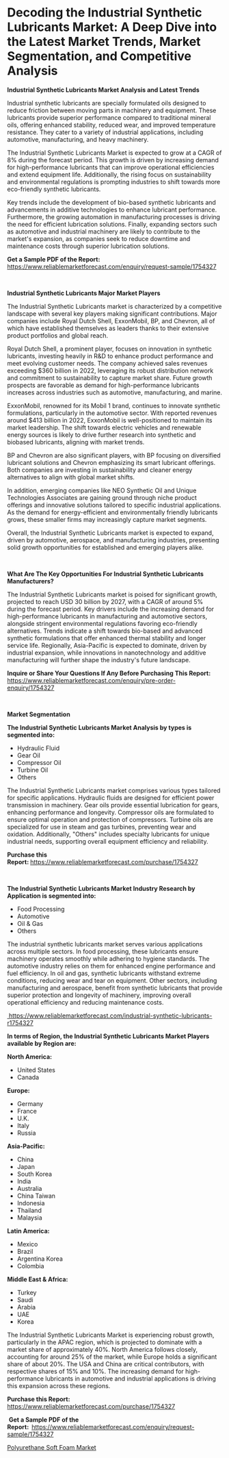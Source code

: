 <p><h1>Decoding the Industrial Synthetic Lubricants Market: A Deep Dive into the Latest Market Trends, Market Segmentation, and Competitive Analysis</h1></p><p><strong>Industrial Synthetic Lubricants Market Analysis and Latest Trends</strong></p>
<p><p>Industrial synthetic lubricants are specially formulated oils designed to reduce friction between moving parts in machinery and equipment. These lubricants provide superior performance compared to traditional mineral oils, offering enhanced stability, reduced wear, and improved temperature resistance. They cater to a variety of industrial applications, including automotive, manufacturing, and heavy machinery.</p><p>The Industrial Synthetic Lubricants Market is expected to grow at a CAGR of 8% during the forecast period. This growth is driven by increasing demand for high-performance lubricants that can improve operational efficiencies and extend equipment life. Additionally, the rising focus on sustainability and environmental regulations is prompting industries to shift towards more eco-friendly synthetic lubricants. </p><p>Key trends include the development of bio-based synthetic lubricants and advancements in additive technologies to enhance lubricant performance. Furthermore, the growing automation in manufacturing processes is driving the need for efficient lubrication solutions. Finally, expanding sectors such as automotive and industrial machinery are likely to contribute to the market's expansion, as companies seek to reduce downtime and maintenance costs through superior lubrication solutions.</p></p>
<p><strong>Get a Sample PDF of the Report:&nbsp;</strong> <a href="https://www.reliablemarketforecast.com/enquiry/request-sample/1754327?utm_campaign=3461&utm_medium=2&utm_source=Github&utm_content=ia&utm_term=01042025&utm_id=industrial-synthetic-lubricants">https://www.reliablemarketforecast.com/enquiry/request-sample/1754327</a></p>
<p>&nbsp;</p>
<p><strong>Industrial Synthetic Lubricants Major Market Players</strong></p>
<p><p>The Industrial Synthetic Lubricants market is characterized by a competitive landscape with several key players making significant contributions. Major companies include Royal Dutch Shell, ExxonMobil, BP, and Chevron, all of which have established themselves as leaders thanks to their extensive product portfolios and global reach. </p><p>Royal Dutch Shell, a prominent player, focuses on innovation in synthetic lubricants, investing heavily in R&D to enhance product performance and meet evolving customer needs. The company achieved sales revenues exceeding $360 billion in 2022, leveraging its robust distribution network and commitment to sustainability to capture market share. Future growth prospects are favorable as demand for high-performance lubricants increases across industries such as automotive, manufacturing, and marine.</p><p>ExxonMobil, renowned for its Mobil 1 brand, continues to innovate synthetic formulations, particularly in the automotive sector. With reported revenues around $413 billion in 2022, ExxonMobil is well-positioned to maintain its market leadership. The shift towards electric vehicles and renewable energy sources is likely to drive further research into synthetic and biobased lubricants, aligning with market trends.</p><p>BP and Chevron are also significant players, with BP focusing on diversified lubricant solutions and Chevron emphasizing its smart lubricant offerings. Both companies are investing in sustainability and cleaner energy alternatives to align with global market shifts. </p><p>In addition, emerging companies like NEO Synthetic Oil and Unique Technologies Associates are gaining ground through niche product offerings and innovative solutions tailored to specific industrial applications. As the demand for energy-efficient and environmentally friendly lubricants grows, these smaller firms may increasingly capture market segments.</p><p>Overall, the Industrial Synthetic Lubricants market is expected to expand, driven by automotive, aerospace, and manufacturing industries, presenting solid growth opportunities for established and emerging players alike.</p></p>
<p>&nbsp;</p>
<p><strong>What Are The Key Opportunities For Industrial Synthetic Lubricants Manufacturers?</strong></p>
<p><p>The Industrial Synthetic Lubricants market is poised for significant growth, projected to reach USD 30 billion by 2027, with a CAGR of around 5% during the forecast period. Key drivers include the increasing demand for high-performance lubricants in manufacturing and automotive sectors, alongside stringent environmental regulations favoring eco-friendly alternatives. Trends indicate a shift towards bio-based and advanced synthetic formulations that offer enhanced thermal stability and longer service life. Regionally, Asia-Pacific is expected to dominate, driven by industrial expansion, while innovations in nanotechnology and additive manufacturing will further shape the industry's future landscape.</p></p>
<p><strong>Inquire or Share Your Questions If Any Before Purchasing This Report:</strong> <a href="https://www.reliablemarketforecast.com/enquiry/pre-order-enquiry/1754327?utm_campaign=3461&utm_medium=2&utm_source=Github&utm_content=ia&utm_term=01042025&utm_id=industrial-synthetic-lubricants">https://www.reliablemarketforecast.com/enquiry/pre-order-enquiry/1754327</a></p>
<p>&nbsp;</p>
<p><strong>Market Segmentation</strong></p>
<p><strong>The Industrial Synthetic Lubricants Market Analysis by types is segmented into:</strong></p>
<p><ul><li>Hydraulic Fluid</li><li>Gear Oil</li><li>Compressor Oil</li><li>Turbine Oil</li><li>Others</li></ul></p>
<p><p>The Industrial Synthetic Lubricants market comprises various types tailored for specific applications. Hydraulic fluids are designed for efficient power transmission in machinery. Gear oils provide essential lubrication for gears, enhancing performance and longevity. Compressor oils are formulated to ensure optimal operation and protection of compressors. Turbine oils are specialized for use in steam and gas turbines, preventing wear and oxidation. Additionally, "Others" includes specialty lubricants for unique industrial needs, supporting overall equipment efficiency and reliability.</p></p>
<p><strong>Purchase this Report:&nbsp;</strong><a href="https://www.reliablemarketforecast.com/purchase/1754327?utm_campaign=3461&utm_medium=2&utm_source=Github&utm_content=ia&utm_term=01042025&utm_id=industrial-synthetic-lubricants">https://www.reliablemarketforecast.com/purchase/1754327</a></p>
<p>&nbsp;</p>
<p><strong>The Industrial Synthetic Lubricants Market Industry Research by Application is segmented into:</strong></p>
<p><ul><li>Food Processing</li><li>Automotive</li><li>Oil & Gas</li><li>Others</li></ul></p>
<p><p>The industrial synthetic lubricants market serves various applications across multiple sectors. In food processing, these lubricants ensure machinery operates smoothly while adhering to hygiene standards. The automotive industry relies on them for enhanced engine performance and fuel efficiency. In oil and gas, synthetic lubricants withstand extreme conditions, reducing wear and tear on equipment. Other sectors, including manufacturing and aerospace, benefit from synthetic lubricants that provide superior protection and longevity of machinery, improving overall operational efficiency and reducing maintenance costs.</p></p>
<p><a href="https://www.reliablemarketforecast.com/industrial-synthetic-lubricants-r1754327?utm_campaign=3461&utm_medium=2&utm_source=Github&utm_content=ia&utm_term=01042025&utm_id=industrial-synthetic-lubricants">&nbsp;https://www.reliablemarketforecast.com/industrial-synthetic-lubricants-r1754327</a></p>
<p><strong>In terms of Region, the Industrial Synthetic Lubricants Market Players available by Region are:</strong></p>
<p>
    <p> <strong> North America: </strong>
        <ul>
            <li>United States</li>
            <li>Canada</li>
        </ul>
        </p> 
    <p> <strong> Europe: </strong>
        <ul>
            <li>Germany</li>
            <li>France</li>
            <li>U.K.</li>
            <li>Italy</li>
            <li>Russia</li>
        </ul>
        </p> 
    <p> <strong> Asia-Pacific: </strong>
        <ul>
            <li>China</li>
            <li>Japan</li>
            <li>South Korea</li>
            <li>India</li>
            <li>Australia</li>
            <li>China Taiwan</li>
            <li>Indonesia</li>
            <li>Thailand</li>
            <li>Malaysia</li>
        </ul>
        </p> 
    <p> <strong> Latin America: </strong>
        <ul>
            <li>Mexico</li>
            <li>Brazil</li>
            <li>Argentina Korea</li>
            <li>Colombia</li>
        </ul>
        </p> 
    <p> <strong> Middle East & Africa: </strong>
        <ul>
            <li>Turkey</li>
            <li>Saudi</li>
            <li>Arabia</li>
            <li>UAE</li>
            <li>Korea</li>
        </ul>
    </p>
    </p>
<p><p>The Industrial Synthetic Lubricants Market is experiencing robust growth, particularly in the APAC region, which is projected to dominate with a market share of approximately 40%. North America follows closely, accounting for around 25% of the market, while Europe holds a significant share of about 20%. The USA and China are critical contributors, with respective shares of 15% and 10%. The increasing demand for high-performance lubricants in automotive and industrial applications is driving this expansion across these regions.</p></p>
<p><strong>Purchase this Report: </strong><a href="https://www.reliablemarketforecast.com/purchase/1754327?utm_campaign=3461&utm_medium=2&utm_source=Github&utm_content=ia&utm_term=01042025&utm_id=industrial-synthetic-lubricants">https://www.reliablemarketforecast.com/purchase/1754327</a></p>
<p>&nbsp;<strong>Get a Sample PDF of the Report:&nbsp;&nbsp;</strong><a href="https://www.reliablemarketforecast.com/enquiry/request-sample/1754327?utm_campaign=3461&utm_medium=2&utm_source=Github&utm_content=ia&utm_term=01042025&utm_id=industrial-synthetic-lubricants">https://www.reliablemarketforecast.com/enquiry/request-sample/1754327</a></p>
<p><strong></strong></p>
<p><p><a href="https://github.com/shafriusizi/Market-Research-Report-List-1/blob/main/polyurethane-soft-foam-market.md?utm_campaign=3461&utm_medium=2&utm_source=Github&utm_content=ia&utm_term=01042025&utm_id=industrial-synthetic-lubricants">Polyurethane Soft Foam Market</a></p></p>